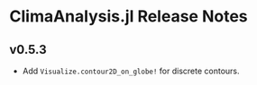 ClimaAnalysis.jl Release Notes
===============================

v0.5.3
------
- Add `Visualize.contour2D_on_globe!` for discrete contours.

